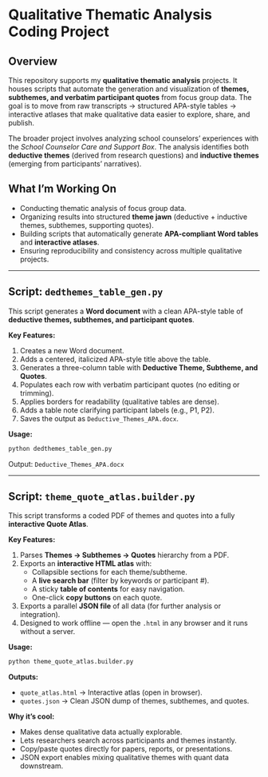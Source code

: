 # Qualitative Thematic Analysis Coding Project  

## Overview  
This repository supports my **qualitative thematic analysis** projects. It houses scripts that automate the generation and visualization of **themes, subthemes, and verbatim participant quotes** from focus group data. The goal is to move from raw transcripts → structured APA-style tables → interactive atlases that make qualitative data easier to explore, share, and publish.  

The broader project involves analyzing school counselors’ experiences with the *School Counselor Care and Support Box*. The analysis identifies both **deductive themes** (derived from research questions) and **inductive themes** (emerging from participants’ narratives).  

## What I’m Working On  
- Conducting thematic analysis of focus group data.  
- Organizing results into structured **theme jawn** (deductive + inductive themes, subthemes, supporting quotes).  
- Building scripts that automatically generate **APA-compliant Word tables** and **interactive atlases**.  
- Ensuring reproducibility and consistency across multiple qualitative projects.  

---

## Script: `dedthemes_table_gen.py`  
This script generates a **Word document** with a clean APA-style table of **deductive themes, subthemes, and participant quotes**.  

**Key Features:**  
1. Creates a new Word document.  
2. Adds a centered, italicized APA-style title above the table.  
3. Generates a three-column table with **Deductive Theme, Subtheme, and Quotes**.  
4. Populates each row with verbatim participant quotes (no editing or trimming).  
5. Applies borders for readability (qualitative tables are dense).  
6. Adds a table note clarifying participant labels (e.g., P1, P2).  
7. Saves the output as `Deductive_Themes_APA.docx`.  

**Usage:**  
```bash
python dedthemes_table_gen.py
```  
Output: `Deductive_Themes_APA.docx`

---

## Script: `theme_quote_atlas.builder.py`  
This script transforms a coded PDF of themes and quotes into a fully **interactive Quote Atlas**.  

**Key Features:**  
1. Parses **Themes → Subthemes → Quotes** hierarchy from a PDF.  
2. Exports an **interactive HTML atlas** with:  
   - Collapsible sections for each theme/subtheme.  
   - A **live search bar** (filter by keywords or participant #).  
   - A sticky **table of contents** for easy navigation.  
   - One-click **copy buttons** on each quote.  
3. Exports a parallel **JSON file** of all data (for further analysis or integration).  
4. Designed to work offline — open the `.html` in any browser and it runs without a server.  

**Usage:**  
```bash
python theme_quote_atlas.builder.py
```  

**Outputs:**  
- `quote_atlas.html` → Interactive atlas (open in browser).  
- `quotes.json` → Clean JSON dump of themes, subthemes, and quotes.  

**Why it’s cool:**  
- Makes dense qualitative data actually explorable.  
- Lets researchers search across participants and themes instantly.  
- Copy/paste quotes directly for papers, reports, or presentations.  
- JSON export enables mixing qualitative themes with quant data downstream.  

